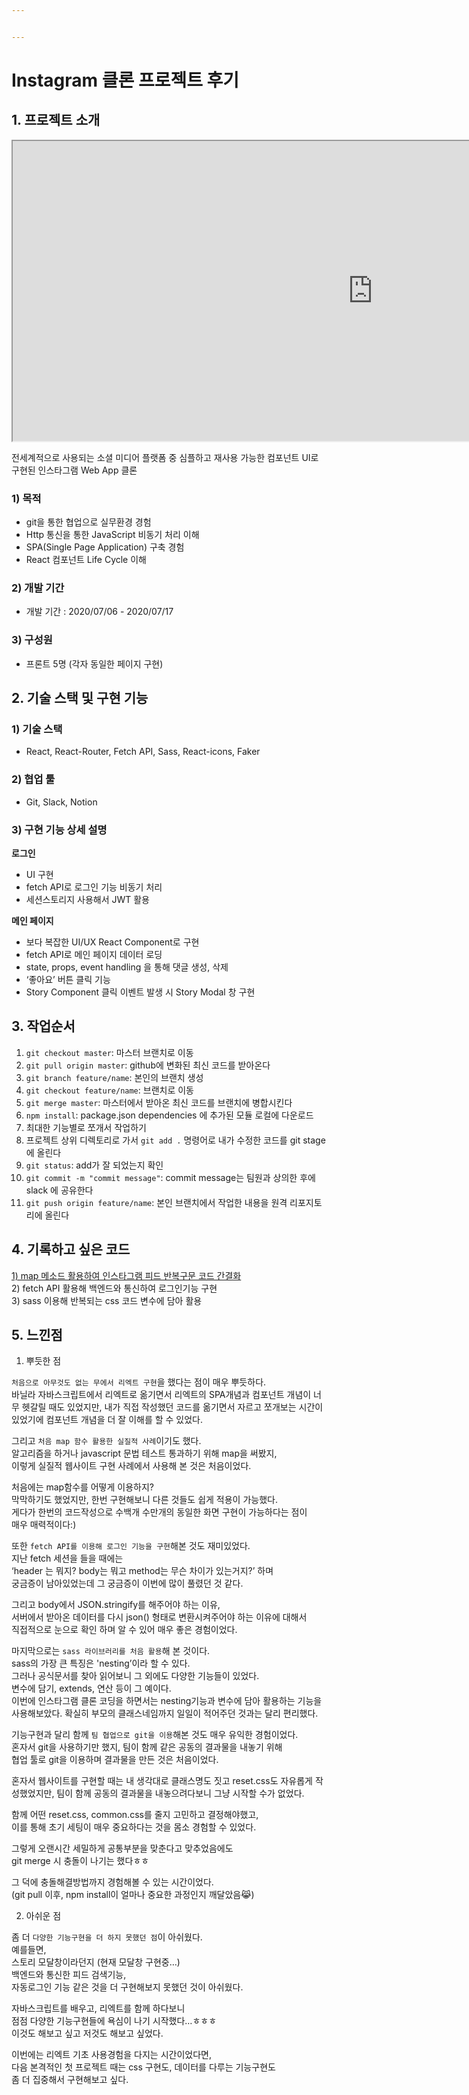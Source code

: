 ```yaml
---


---
```


<h1 id="instagram-클론-프로젝트-후기">Instagram 클론 프로젝트 후기</h1>
<h2 id="프로젝트-소개">1. 프로젝트 소개</h2>
<iframe width="1152" height="480" src="https://www.youtube.com/embed/uHw2Q8IyFvA" allowfullscreen=""></iframe>
<p>전세계적으로 사용되는 소셜 미디어 플랫폼 중 심플하고 재사용 가능한 컴포넌트 UI로 구현된 인스타그램 Web App 클론</p>
<h3 id="목적">1) 목적</h3>
<ul>
<li>git을 통한 협업으로 실무환경 경험</li>
<li>Http 통신을 통한 JavaScript 비동기 처리 이해</li>
<li>SPA(Single Page Application) 구축 경험</li>
<li>React 컴포넌트 Life Cycle 이해</li>
</ul>
<h3 id="개발-기간">2) 개발 기간</h3>
<ul>
<li>개발 기간 : 2020/07/06 - 2020/07/17</li>
</ul>
<h3 id="구성원">3) 구성원</h3>
<ul>
<li>프론트 5명 (각자 동일한 페이지 구현)</li>
</ul>
<h2 id="기술-스택-및-구현-기능">2. 기술 스택 및 구현 기능</h2>
<h3 id="기술-스택">1) 기술 스택</h3>
<ul>
<li>React, React-Router, Fetch API, Sass, React-icons, Faker</li>
</ul>
<h3 id="협업-툴">2) 협업 툴</h3>
<ul>
<li>Git, Slack, Notion</li>
</ul>
<h3 id="구현-기능-상세-설명">3) 구현 기능 상세 설명</h3>
<p><strong>로그인</strong></p>
<ul>
<li>UI 구현</li>
<li>fetch API로 로그인 기능 비동기 처리</li>
<li>세션스토리지 사용해서 JWT 활용</li>
</ul>
<p><strong>메인 페이지</strong></p>
<ul>
<li>보다 복잡한 UI/UX React Component로 구현</li>
<li>fetch API로 메인 페이지 데이터 로딩</li>
<li>state, props, event handling 을 통해 댓글 생성, 삭제</li>
<li>‘좋아요’ 버튼 클릭 기능</li>
<li>Story Component 클릭 이벤트 발생 시 Story Modal 창 구현</li>
</ul>
<h2 id="작업순서">3. 작업순서</h2>
<ol>
<li><code>git checkout master</code>: 마스터 브랜치로 이동</li>
<li><code>git pull origin master</code>: github에 변화된 최신 코드를 받아온다</li>
<li><code>git branch feature/name</code>: 본인의 브랜치 생성</li>
<li><code>git checkout feature/name</code>: 브랜치로 이동</li>
<li><code>git merge master</code>: 마스터에서 받아온 최신 코드를 브랜치에 병합시킨다</li>
<li><code>npm install</code>: package.json dependencies 에 추가된 모듈 로컬에 다운로드</li>
<li>최대한 기능별로 쪼개서 작업하기</li>
<li>프로젝트 상위 디렉토리로 가서 <code>git add .</code> 명령어로 내가 수정한 코드를 git stage 에 올린다</li>
<li><code>git status</code>: add가 잘 되었는지 확인</li>
<li><code>git commit -m "commit message"</code>: commit message는 팀원과 상의한 후에 slack 에 공유한다</li>
<li><code>git push origin feature/name</code>: 본인 브랜치에서 작업한 내용을 원격 리포지토리에 올린다</li>
</ol>
<h2 id="기록하고-싶은-코드">4. 기록하고 싶은 코드</h2>
<p><a href="https://dream-frontend.tistory.com/392">1) map 메소드 활용하여 인스타그램 피드 반복구문 코드 간결화</a><br>
2) fetch API 활용해 백엔드와 통신하여 로그인기능 구현<br>
3) sass 이용해 반복되는 css 코드 변수에 담아 활용</p>
<h2 id="느낀점">5. 느낀점</h2>
<ol>
<li>뿌듯한 점</li>
</ol>
<p><code>처음으로 아무것도 없는 무에서 리엑트 구현</code>을 했다는 점이 매우 뿌듯하다.<br>
바닐라 자바스크립트에서 리엑트로 옮기면서 리엑트의 SPA개념과 컴포넌트 개념이 너무 헷갈릴 때도 있었지만, 내가 직접 작성했던 코드를 옮기면서 자르고 쪼개보는 시간이 있었기에 컴포넌트 개념을 더 잘 이해를 할 수 있었다.</p>
<p>그리고 <code>처음 map 함수 활용한 실질적 사례</code>이기도 했다.<br>
알고리즘을 하거나 javascript 문법 테스트 통과하기 위해 map을 써봤지,<br>
이렇게 실질적 웹사이트 구현 사례에서 사용해 본 것은 처음이었다.</p>
<p>처음에는 map함수를 어떻게 이용하지?<br>
막막하기도 했었지만, 한번 구현해보니 다른 것들도 쉽게 적용이 가능했다.<br>
게다가 한번의 코드작성으로 수백개 수만개의 동일한 화면 구현이 가능하다는 점이<br>
매우 매력적이다:)</p>
<p>또한 <code>fetch API를 이용해 로그인 기능을 구현</code>해본 것도 재미있었다.<br>
지난 fetch 세션을 들을 때에는<br>
‘header 는 뭐지? body는 뭐고 method는 무슨 차이가 있는거지?’ 하며<br>
궁금증이 남아있었는데 그 궁금증이 이번에 많이 풀렸던 것 같다.</p>
<p>그리고 body에서 JSON.stringify를 해주어야 하는 이유,<br>
서버에서 받아온 데이터를 다시 json() 형태로 변환시켜주어야 하는 이유에 대해서<br>
직접적으로 눈으로 확인 하며 알 수 있어 매우 좋은 경험이었다.</p>
<p>마지막으로는 <code>sass 라이브러리를 처음 활용</code>해 본 것이다.<br>
sass의 가장 큰 특징은 'nesting’이라 할 수 있다.<br>
그러나 공식문서를 찾아 읽어보니 그 외에도 다양한 기능들이 있었다.<br>
변수에 담기, extends, 연산 등이 그 예이다.<br>
이번에 인스타그램 클론 코딩을 하면서는 nesting기능과 변수에 담아 활용하는 기능을 사용해보았다. 확실히 부모의 클래스네임까지 일일이 적어주던 것과는 달리 편리했다.</p>
<p>기능구현과 달리 함께 <code>팀 협업으로 git을 이용</code>해본 것도 매우 유익한 경험이었다.<br>
혼자서 git을 사용하기만 했지, 팀이 함께 같은 공동의 결과물을 내놓기 위해<br>
협업 툴로 git을 이용하며 결과물을 만든 것은 처음이었다.</p>
<p>혼자서 웹사이트를 구현할 때는 내 생각대로 클래스명도 짓고 reset.css도 자유롭게 작성했었지만, 팀이 함께 공동의 결과물을 내놓으려다보니 그냥 시작할 수가 없었다.</p>
<p>함께 어떤 reset.css, common.css를 줄지 고민하고 결정해야했고,<br>
이를 통해 초기 세팅이 매우 중요하다는 것을 몸소 경험할 수 있었다.</p>
<p>그렇게 오랜시간 세밀하게 공통부분을 맞춘다고 맞추었음에도<br>
git merge 시 충돌이 나기는 했다ㅎㅎ</p>
<p>그 덕에 충돌해결방법까지 경험해볼 수 있는 시간이었다.<br>
(git pull 이후, npm install이 얼마나 중요한 과정인지 깨달았음😹)</p>
<ol start="2">
<li>아쉬운 점</li>
</ol>
<p>좀 더 <code>다양한 기능구현을 더 하지 못했던 점</code>이 아쉬웠다.<br>
예를들면,<br>
스토리 모달창이라던지 (현재 모달창 구현중…)<br>
백엔드와 통신한 피드 검색기능,<br>
자동로그인 기능 같은 것을 더 구현해보지 못했던 것이 아쉬웠다.</p>
<p>자바스크립트를 배우고, 리엑트를 함께 하다보니<br>
점점 다양한 기능구현들에 욕심이 나기 시작했다…ㅎㅎㅎ<br>
이것도 해보고 싶고 저것도 해보고 싶었다.</p>
<p>이번에는 리엑트 기초 사용경험을 다지는 시간이었다면,<br>
다음 본격적인 첫 프로젝트 때는 css 구현도, 데이터를 다루는 기능구현도<br>
좀 더 집중해서 구현해보고 싶다.</p>

